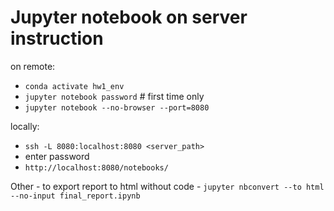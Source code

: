 # Jupyter notebook on server instruction

on remote:
- `conda activate hw1_env`
- `jupyter notebook password` # first time only
- `jupyter notebook --no-browser --port=8080`


locally:
- `ssh -L 8080:localhost:8080 <server_path>`
- enter password
- `http://localhost:8080/notebooks/`



Other - to export report to html without code -
`jupyter nbconvert --to html --no-input final_report.ipynb`